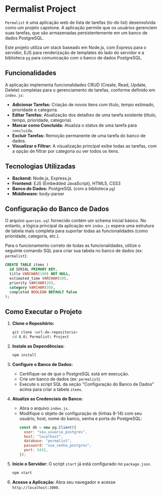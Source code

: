 # Permalist Project

`Permalist` é uma aplicação web de lista de tarefas (to-do list) desenvolvida como um projeto capstone. A aplicação permite que os usuários gerenciem suas tarefas, que são armazenadas persistentemente em um banco de dados PostgreSQL.

Este projeto utiliza um stack baseado em Node.js, com Express para o servidor, EJS para renderização de templates do lado do servidor e a biblioteca `pg` para comunicação com o banco de dados PostgreSQL.

## Funcionalidades

A aplicação implementa funcionalidades CRUD (Create, Read, Update, Delete) completas para o gerenciamento de tarefas, conforme definido em `index.js`:

  * **Adicionar Tarefas:** Criação de novos itens com título, tempo estimado, prioridade e categoria.
  * **Editar Tarefas:** Atualização dos detalhes de uma tarefa existente (título, tempo, prioridade, categoria).
  * **Marcar como Concluída:** Atualiza o status de uma tarefa para `concluída`.
  * **Excluir Tarefas:** Remoção permanente de uma tarefa do banco de dados.
  * **Visualizar e Filtrar:** A visualização principal exibe todas as tarefas, com a opção de filtrar por categoria ou ver todos os itens.

## Tecnologias Utilizadas

  * **Backend:** Node.js, Express.js
  * **Frontend:** EJS (Embedded JavaScript), HTML5, CSS3
  * **Banco de Dados:** PostgreSQL (com a biblioteca `pg`)
  * **Middleware:** body-parser

## Configuração do Banco de Dados

O arquivo `queries.sql` fornecido contém um schema inicial básico. No entanto, a lógica principal da aplicação em `index.js` espera uma estrutura de tabela mais completa para suportar todas as funcionalidades (como prioridade, categoria, etc.).

Para o funcionamento correto de todas as funcionalidades, utilize o seguinte comando SQL para criar sua tabela no banco de dados (ex: `permalist`):

```sql
CREATE TABLE items (
  id SERIAL PRIMARY KEY,
  title VARCHAR(100) NOT NULL,
  estimated_time VARCHAR(50),
  priority VARCHAR(20),
  category VARCHAR(50),
  completed BOOLEAN DEFAULT false
);
```

## Como Executar o Projeto

1.  **Clone o Repositório:**

    ```bash
    git clone <url-do-repositorio>
    cd 8.6\ Permalist\ Project
    ```

2.  **Instale as Dependências:**

    ```bash
    npm install
    ```

3.  **Configure o Banco de Dados:**

      * Certifique-se de que o PostgreSQL está em execução.
      * Crie um banco de dados (ex: `permalist`).
      * Execute o script SQL da seção "Configuração do Banco de Dados" acima para criar a tabela `items`.

4.  **Atualize as Credenciais do Banco:**

      * Abra o arquivo `index.js`.
      * Modifique o objeto de configuração `db` (linhas 8-14) com seu usuário, host, nome do banco, senha e porta do PostgreSQL:
        ```javascript
        const db = new pg.Client({
          user: "seu_usuario_postgres",
          host: "localhost",
          database: "permalist",
          password: "sua_senha_postgres",
          port: 5432,
        });
        ```

5.  **Inicie o Servidor:**
    O script `start` já está configurado no `package.json`.

    ```bash
    npm start
    ```

6.  **Acesse a Aplicação:**
    Abra seu navegador e acesse `http://localhost:3000`.
